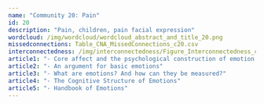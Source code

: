 ```yaml
---
name: "Community 20: Pain"
id: 20
description: "Pain, children, pain facial expression"
wordcloud: /img/wordcloud/wordcloud_abstract_and_title_20.png
missedconnections: Table_CNA_MissedConnections_c20.csv
interconnectedness: /img/interconnectedness/Figure_Interconnectedness_c20.png
article1: "- Core affect and the psychological construction of emotion."
article2: "- An argument for basic emotions"
article3: "- What are emotions? And how can they be measured?"
article4: "- The Cognitive Structure of Emotions"
article5: "- Handbook of Emotions"
---
```

